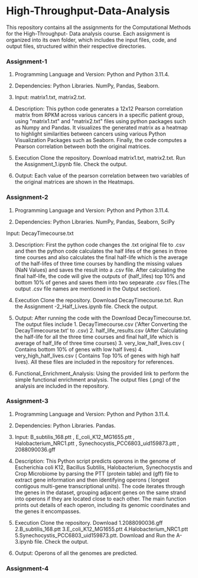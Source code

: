 # High-Throughput-Data-Analysis

This repository contains all the assignments for the Computational Methods for the High-Throughput- Data analysis course. Each assignment is organized into its own folder, which includes the input files, code, and output files, structured within their respective directories.

### Assignment-1
1. Programming Language and Version: Python and Python 3.11.4.

2. Dependencies: Python Libraries. NumPy, Pandas, Seaborn.

3. Input: matrix1.txt, matrix2.txt.

4. Description: This python code generates a 12x12 Pearson correlation matrix from RPKM across various cancers in a specific patient group, using "matrix1.txt" and "matrix2.txt" files using python packages such as Numpy and Pandas. It visualizes the generated matrix as a heatmap to highlight similarities between cancers using various Python Visualization Packages such as Seaborn. Finally, the code computes a Pearson correlation between both the original matrices.

5. Execution Clone the repository. Download matrix1.txt, matrix2.txt. Run the Assignment_1.ipynb file. Check the output.

6. Output: Each value of the pearson correlation between two variables of the original matrices are shown in the Heatmaps.

### Assignment-2
1. Programming Language and Version: Python and Python 3.11.4.

2. Dependencies: Python Libraries. NumPy, Pandas, Seaborn, SciPy

Input: DecayTimecourse.txt

3. Description: First the python code changes the .txt original file to .csv and then the python code calculates the half lifes of the genes in three time courses and also calculates the final half-life which is the average of the half-lifes of three time courses by handling the missing values (NaN Values) and saves the result into a .csv file. After calculating the final half-life, the code will give the outputs of (half_lifes) top 10% and bottom 10% of genes and saves them into two sepearate .csv files.(The output .csv file names are mentioned in the Output section).

4. Execution Clone the repository. Download DecayTimecourse.txt. Run the Assignment -2_Half_Lives.ipynb file. Check the output.

5. Output: After running the code with the Download DecayTimecourse.txt. The output files include 1. DecayTimecourse.csv ('After Converting the DecayTimecourse.txt' to .csv) 2. half_life_results.csv (After Calculating the half-life for all the three time courses and final half_life which is average of half_life of three time courses) 3. very_low_half_lives.csv ( Contains bottom 10% of genes with low half lives) 4. very_high_half_lives.csv ( Contains Top 10% of genes with high half lives). All these files are included in the repository for references.

6. Functional_Enrichment_Analysis: Using the provided link to perform the simple functional enrichment analysis. The output files (.png) of the analysis are included in the repository.

### Assignment-3
1. Programming Language and Version: Python and Python 3.11.4.

2. Dependencies: Python Libraries. Pandas.

3. Input: B_subtilis_168.ptt , E_coli_K12_MG1655.ptt , Halobacterium_NRC1.ptt , Synechocystis_PCC6803_uid159873.ptt , 2088090036.gff

4. Description: This Python script predicts operons in the genome of Escherichia coli K12, Bacillus Subtilis, Halobacterium, Synechocystis and Crop Microbiome by parsing the PTT (protein table) and (gff) file to extract gene information and then identifying operons ( longest contigous multi-gene transcriptional units). The code iterates through the genes in the dataset, grouping adjacent genes on the same strand into operons if they are located close to each other. The main function prints out details of each operon, including its genomic coordinates and the genes it encompasses.

5. Execution Clone the repository. Download 1.2088090036.gff 2.B_subtilis_168.ptt 3.E_coli_K12_MG1655.ptt 4.Halobacterium_NRC1.ptt 5.Synechocystis_PCC6803_uid159873.ptt. Download and Run the A-3.ipynb file. Check the output.

6. Output: Operons of all the genomes are predicted.

### Assignment-4




